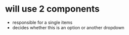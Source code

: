 <h1>will use 2 components</h1>
<ul>
    <li>responsible for a single items</li>
    <li>decides whether this is an option or another dropdown</li>
</ul>
